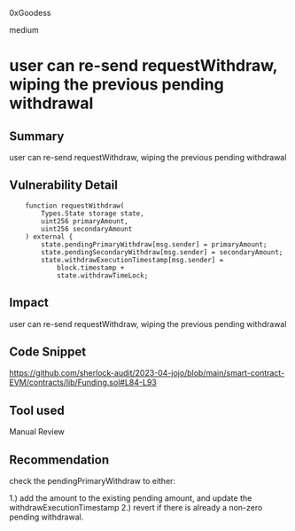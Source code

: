 0xGoodess

medium

# user can re-send requestWithdraw, wiping the previous pending withdrawal

## Summary
user can re-send requestWithdraw, wiping the previous pending withdrawal

## Vulnerability Detail

```solidity
    function requestWithdraw(
        Types.State storage state,
        uint256 primaryAmount,
        uint256 secondaryAmount
    ) external {
        state.pendingPrimaryWithdraw[msg.sender] = primaryAmount;
        state.pendingSecondaryWithdraw[msg.sender] = secondaryAmount;
        state.withdrawExecutionTimestamp[msg.sender] =
            block.timestamp +
            state.withdrawTimeLock;
```
## Impact
user can re-send requestWithdraw, wiping the previous pending withdrawal

## Code Snippet
https://github.com/sherlock-audit/2023-04-jojo/blob/main/smart-contract-EVM/contracts/lib/Funding.sol#L84-L93

## Tool used

Manual Review

## Recommendation

check the pendingPrimaryWithdraw to either:

1.) add the amount to the existing pending amount, and update the withdrawExecutionTimestamp
2.) revert if there is already a non-zero pending withdrawal.